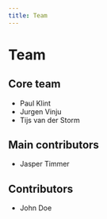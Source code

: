 ```yaml
---
title: Team
---
```


# Team

## Core team
- Paul Klint
- Jurgen Vinju
- Tijs van der Storm


## Main contributors
- Jasper Timmer

## Contributors
- John Doe